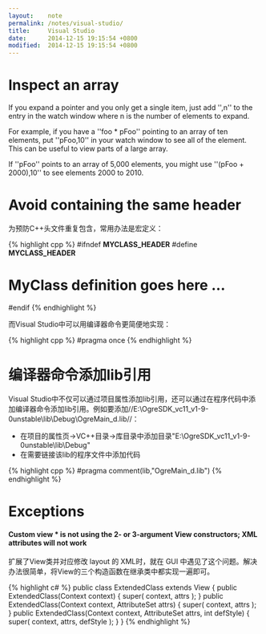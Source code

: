 ```yaml
---
layout:    note
permalink: /notes/visual-studio/
title:     Visual Studio
date:      2014-12-15 19:15:54 +0800
modified:  2014-12-15 19:15:54 +0800
---
```


# Inspect an array

If you expand a pointer and you only get a single item, just add '',n'' to the entry in the watch window where n is the number of elements to expand.

For example, if you have a ''foo * pFoo'' pointing to an array of ten elements, put ''pFoo,10'' in your watch window to see all of the element. This can be useful to view parts of a large array.

If ''pFoo'' points to an array of 5,000 elements, you might use ''(pFoo + 2000),10'' to see elements 2000 to 2010.

# Avoid containing the same header

为预防C++头文件重复包含，常用办法是宏定义：

{% highlight cpp %}
#ifndef __MYCLASS_HEADER__
#define __MYCLASS_HEADER__

# MyClass definition goes here ...

#endif
{% endhighlight %}

而Visual Studio中可以用编译器命令更简便地实现：

{% highlight cpp %}
#pragma once
{% endhighlight %}

# 编译器命令添加lib引用

Visual Studio中不仅可以通过项目属性添加lib引用，还可以通过在程序代码中添加编译器命令添加lib引用。例如要添加//E:\OgreSDK_vc11_v1-9-0unstable\lib\Debug\OgreMain_d.lib//：

- 在项目的属性页->VC++目录->库目录中添加目录"E:\OgreSDK_vc11_v1-9-0unstable\lib\Debug"
- 在需要链接该lib的程序文件中添加代码

{% highlight cpp %}
#pragma comment(lib,"OgreMain_d.lib")
{% endhighlight %}

# Exceptions

#### Custom view * is not using the 2- or 3-argument View constructors; XML attributes will not work

扩展了View类并对应修改 layout 的 XML时，就在 GUI 中遇见了这个问题。解决办法很简单，将View的三个构造函数在继承类中都实现一遍即可。

{% highlight c# %}
public class ExtendedClass extends View {
  public ExtendedClass(Context context) {
    super( context, attrs );
  }
  public ExtendedClass(Context context, AttributeSet attrs) {
    super( context, attrs );
  }
  public ExtendedClass(Context context, AttributeSet attrs, int defStyle) {
    super( context, attrs, defStyle );
  }
}
{% endhighlight %}
